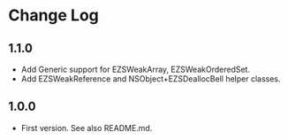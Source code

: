 
# Change Log

## 1.1.0 

- Add Generic support for EZSWeakArray, EZSWeakOrderedSet.
- Add EZSWeakReference and NSObject+EZSDeallocBell helper classes.

## 1.0.0

- First version. See also README.md.

